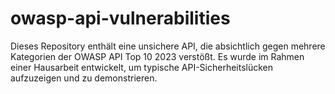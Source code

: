 # owasp-api-vulnerabilities
Dieses Repository enthält eine unsichere API, die absichtlich gegen mehrere Kategorien der OWASP API Top 10 2023 verstößt. Es wurde im Rahmen einer Hausarbeit entwickelt, um typische API-Sicherheitslücken aufzuzeigen und zu demonstrieren.
